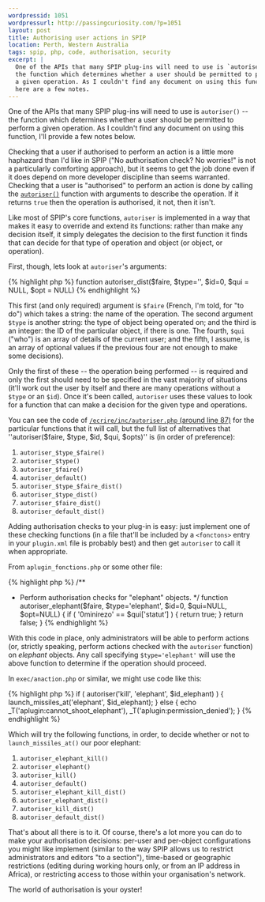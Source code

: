 ```yaml
---
wordpressid: 1051
wordpressurl: http://passingcuriosity.com/?p=1051
layout: post
title: Authorising user actions in SPIP
location: Perth, Western Australia
tags: spip, php, code, authorisation, security
excerpt: |
  One of the APIs that many SPIP plug-ins will need to use is `autoriser()` --
  the function which determines whether a user should be permitted to perform
  a given operation. As I couldn't find any document on using this function, 
  here are a few notes.
---
```


One of the APIs that many SPIP plug-ins will need to use is `autoriser()` --
the function which determines whether a user should be permitted to perform a
given operation. As I couldn't find any document on using this function, I'll
provide a few notes below.

Checking that a user if authorised to perform an action is a little more
haphazard than I'd like in SPIP ("No authorisation check? No worries!" is not
a particularly comforting approach), but it seems to get the job done even if
it does depend on more developer discipline than seems warranted. Checking
that a user is "authorised" to perform an action is done by calling the
[`autoriser()`](http://doc.spip.org/@autoriser) function with arguments to
describe the operation. If it returns `true` then the operation is authorised,
it not, then it isn't.

Like most of SPIP's core functions, `autoriser` is implemented in a way that
makes it easy to override and extend its functions: rather than make any
decision itself, it simply delegates the decision to the first function it
finds that can decide for that type of operation and object (or object, or
operation).

First, though, lets look at `autoriser`'s arguments:

{% highlight php %}
function autoriser_dist($faire, $type='', $id=0, $qui = NULL, $opt = NULL)
{% endhighlight %}

This first (and only required) argument is `$faire` (French, I'm told, for "to
do") which takes a string: the name of the operation. The second argument
`$type` is another string: the type of object being operated on; and the third
is an integer: the ID of the particular object, if there is one. The fourth,
`$qui` ("who") is an array of details of the current user; and the fifth, I
assume, is an array of optional values if the previous four are not enough to
make some decisions).

Only the first of these -- the operation being performed -- is required and
only the first should need to be specified in the vast majority of situations
(it'll work out the user by itself and there are many operations without a
`$type` or an `$id`). Once it's been called, `autoriser` uses these values to
look for a function that can make a decision for the given type and
operations.

You can see the code of [`/ecrire/inc/autoriser.php` (around line
87)](http://trac.rezo.net/trac/spip/browser/spip/ecrire/inc/autoriser.php#L87)
for the particular functions that it will call, but the full list of
alternatives that ''autoriser($faire, $type, $id, $qui, $opts)'' is (in order
of preference):

1. `autoriser_$type_$faire()`
2. `autoriser_$type()`
3. `autoriser_$faire()`
4. `autoriser_default()`
5. `autoriser_$type_$faire_dist()`
6. `autoriser_$type_dist()`
7. `autoriser_$faire_dist()`
8. `autoriser_default_dist()`

Adding authorisation checks to your plug-in is easy: just implement one of
these checking functions (in a file that'll be included by a `<fonctons>`
entry in your `plugin.xml` file is probably best) and then get `autoriser` to
call it when appropriate.

From `aplugin_fonctions.php` or some other file:

{% highlight php %}
/**
 * Perform authorisation checks for "elephant" objects.
 */
function autoriser_elephant($faire, $type='elephant', $id=0, $qui=NULL, $opt=NULL) {
   if ( '0minirezo' == $qui['statut'] ) {
       return true;
   }
   return false;
}
{% endhighlight %}

With this code in place, only administrators will be able to perform actions
(or, strictly speaking, perform actions checked with the `autoriser` function)
on *elephant* objects. Any call specifying `$type='elephant'` will use the
above function to determine if the operation should proceed.

In `exec/anaction.php` or similar, we might use code like this:

{% highlight php %}
if ( autoriser('kill', 'elephant', $id_elephant) ) {
   launch_missiles_at('elephant', $id_elephant);
} else {
   echo _T('aplugin:cannot_shoot_elephant'), _T('aplugin:permission_denied');
}
{% endhighlight %}


Which will try the following functions, in order, to decide whether or not to
`launch_missiles_at()` our poor elephant:

1. `autoriser_elephant_kill()`
2. `autoriser_elephant()`
3. `autoriser_kill()`
4. `autoriser_default()`
5. `autoriser_elephant_kill_dist()`
6. `autoriser_elephant_dist()`
7. `autoriser_kill_dist()`
8. `autoriser_default_dist()`

That's about all there is to it. Of course, there's a lot more you can do to
make your authorisation decisions: per-user and per-object configurations you
might like implement (similar to the way SPIP allows us to restrict
administrators and editors "to a section"), time-based or geographic
restrictions (editing during working hours only, or from an IP address in
Africa), or restricting access to those within your organisation's network.

The world of authorisation is your oyster!
